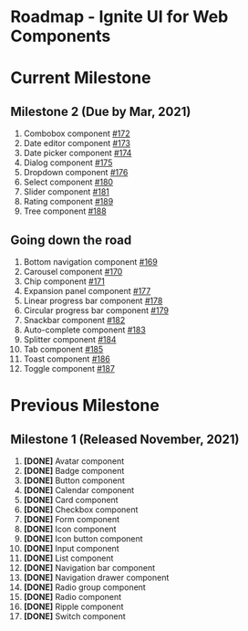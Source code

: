 # Roadmap - Ignite UI for Web Components

# Current Milestone

## Milestone 2 (Due by Mar, 2021)

1. Combobox component [#172](https://github.com/IgniteUI/igniteui-webcomponents/issues/172)
2. Date editor component [#173](https://github.com/IgniteUI/igniteui-webcomponents/issues/173)
3. Date picker component [#174](https://github.com/IgniteUI/igniteui-webcomponents/issues/174)
4. Dialog component [#175](https://github.com/IgniteUI/igniteui-webcomponents/issues/175)
5. Dropdown component [#176](https://github.com/IgniteUI/igniteui-webcomponents/issues/176)
6. Select component [#180](https://github.com/IgniteUI/igniteui-webcomponents/issues/180)
7. Slider component [#181](https://github.com/IgniteUI/igniteui-webcomponents/issues/181)
8. Rating component [#189](https://github.com/IgniteUI/igniteui-webcomponents/issues/189)
9. Tree component [#188](https://github.com/IgniteUI/igniteui-webcomponents/issues/188)

## Going down the road

1. Bottom navigation component [#169](https://github.com/IgniteUI/igniteui-webcomponents/issues/169)
2. Carousel component [#170](https://github.com/IgniteUI/igniteui-webcomponents/issues/170)
3. Chip component [#171](https://github.com/IgniteUI/igniteui-webcomponents/issues/171)
4. Expansion panel component [#177](https://github.com/IgniteUI/igniteui-webcomponents/issues/177)
5. Linear progress bar component [#178](https://github.com/IgniteUI/igniteui-webcomponents/issues/178)
6. Circular progress bar component [#179](https://github.com/IgniteUI/igniteui-webcomponents/issues/179)
7. Snackbar component [#182](https://github.com/IgniteUI/igniteui-webcomponents/issues/182)
8. Auto-complete component [#183](https://github.com/IgniteUI/igniteui-webcomponents/issues/183)
9. Splitter component [#184](https://github.com/IgniteUI/igniteui-webcomponents/issues/184)
10. Tab component [#185](https://github.com/IgniteUI/igniteui-webcomponents/issues/185)
11. Toast component [#186](https://github.com/IgniteUI/igniteui-webcomponents/issues/186)
12. Toggle component [#187](https://github.com/IgniteUI/igniteui-webcomponents/issues/187)

# Previous Milestone

## Milestone 1 (Released November, 2021)

1. **[DONE]** Avatar component
2. **[DONE]** Badge component
3. **[DONE]** Button component
4. **[DONE]** Calendar component
5. **[DONE]** Card component
6. **[DONE]** Checkbox component
7. **[DONE]** Form component
8. **[DONE]** Icon component
9. **[DONE]** Icon button component
10. **[DONE]** Input component
11. **[DONE]** List component
12. **[DONE]** Navigation bar component
13. **[DONE]** Navigation drawer component
14. **[DONE]** Radio group component
15. **[DONE]** Radio component
16. **[DONE]** Ripple component
17. **[DONE]** Switch component
 
